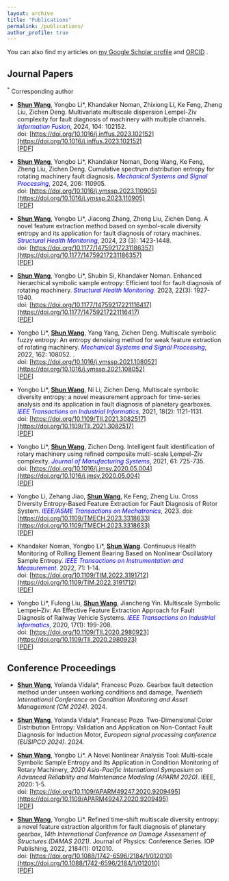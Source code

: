 ```yaml
---
layout: archive
title: "Publications"
permalink: /publications/
author_profile: true
---
```


You can also find my articles on <u><a href="https://scholar.google.com/citations?user=7qbQgGYAAAAJ&hl">my Google Scholar profile</a></u> and <u><a href="https://orcid.org/0000-0002-5766-6220">ORCID</a></u> . 

## Journal Papers  
<sup>*</sup> Corresponding author   

- **<u>Shun Wang</u>**, Yongbo Li*, Khandaker Noman, Zhixiong Li, Ke Feng, Zheng Liu, Zichen Deng. Multivariate multiscale dispersion Lempel-Ziv complexity for fault diagnosis of machinery with multiple channels. <i style="color: blue;">_Information Fusion_</i>, 2024, 104: 102152.   
doi: [https://doi.org/10.1016/j.inffus.2023.102152](https://doi.org/10.1016/j.inffus.2023.102152)  
[[PDF]](/files/Multivariate_multiscale_dispersion_Lempel–Ziv_complexity.pdf)


- **<u>Shun Wang</u>**, Yongbo Li*, Khandaker Noman, Dong Wang, Ke Feng, Zheng Liu, Zichen Deng. Cumulative spectrum distribution entropy for rotating machinery fault diagnosis. <i style="color: blue;">_Mechanical Systems and Signal Processing_</i>, 2024, 206: 110905.  
doi: [https://doi.org/10.1016/j.ymssp.2023.110905](https://doi.org/10.1016/j.ymssp.2023.110905)  
[[PDF]](/files/Cumulative_spectrum_distribution_entropy.pdf)


- **<u>Shun Wang</u>**, Yongbo Li*, Jiacong Zhang, Zheng Liu, Zichen Deng. A novel feature extraction method based on symbol-scale diversity entropy and its application for fault diagnosis of rotary machines. <i style="color: blue;">_Structural Health Monitoring_</i>, 2024, 23 (3): 1423-1448.     
doi: [https://doi.org/10.1177/14759217231186357](https://doi.org/10.1177/14759217231186357)  
[[PDF]](/files/Symbol-scale_diversity_entropy.pdf)


- **<u>Shun Wang</u>**, Yongbo Li*, Shubin Si, Khandaker Noman. Enhanced hierarchical symbolic sample entropy: Efficient tool for fault diagnosis of rotating machinery. <i style="color: blue;">_Structural Health Monitoring_</i>. 2023, 22(3): 1927-1940.    
doi: [https://doi.org/10.1177/14759217221116417](https://doi.org/10.1177/14759217221116417)  
[[PDF]](/files/Enhanced_hierarchical_symbolic_sample_entropy.pdf)


- Yongbo Li*, **<u>Shun Wang</u>**, Yang Yang, Zichen Deng. Multiscale symbolic fuzzy entropy: An entropy denoising method for weak feature extraction of rotating machinery. <i style="color: blue;">_Mechanical Systems and Signal Processing_</i>, 2022, 162: 108052.  .  
doi: [https://doi.org/10.1016/j.ymssp.2021.108052](https://doi.org/10.1016/j.ymssp.2021.108052)  
[[PDF]](/files/Multiscale_symbolic_fuzzy_entropy.pdf)


- Yongbo Li*, **<u>Shun Wang</u>**, Ni Li, Zichen Deng. Multiscale symbolic diversity entropy: a novel measurement approach for time-series analysis and its application in fault diagnosis of planetary gearboxes. <i style="color: blue;">_IEEE Transactions on Industrial Informatics_</i>, 2021, 18(2): 1121-1131.  
doi: [https://doi.org/10.1109/TII.2021.3082517](https://doi.org/10.1109/TII.2021.3082517)  
[[PDF]](/files/Multiscale_symbolic_diversity_entropy.pdf)


- Yongbo Li*, **<u>Shun Wang</u>**, Zichen Deng. Intelligent fault identification of rotary machinery using refined composite multi-scale Lempel–Ziv complexity. <i style="color: blue;">_Journal of Manufacturing Systems_</i>, 2021, 61: 725-735.   
doi: [https://doi.org/10.1016/j.jmsy.2020.05.004](https://doi.org/10.1016/j.jmsy.2020.05.004)  
[[PDF]](/files/Refined_composite_multiscale_Lempel_Ziv_complexity.pdf)


- Yongbo Li, Zehang Jiao, **<u>Shun Wang</u>**, Ke Feng, Zheng Liu. Cross Diversity Entropy-Based Feature Extraction for Fault Diagnosis of Rotor System. <i style="color: blue;">_IEEE/ASME Transactions on Mechatronics_</i>, 2023.
doi: [https://doi.org/10.1109/TMECH.2023.3318633](https://doi.org/10.1109/TMECH.2023.3318633)  
[[PDF]](/files/Cross_diversity_entropy.pdf)


- Khandaker Noman, Yongbo Li*, **<u>Shun Wang</u>**. Continuous Health Monitoring of Rolling Element Bearing Based on Nonlinear Oscillatory Sample Entropy. <i style="color: blue;">_IEEE Transactions on Instrumentation and Measurement_</i>. 2022, 71: 1-14.  
doi: [https://doi.org/10.1109/TIM.2022.3191712](https://doi.org/10.1109/TIM.2022.3191712)  
[[PDF]](/files/Oscillatory_sample_entropy.pdf)


- Yongbo Li*, Fulong Liu, **<u>Shun Wang</u>**, Jiancheng Yin. Multiscale Symbolic Lempel–Ziv: An Effective Feature Extraction Approach for Fault Diagnosis of Railway Vehicle Systems. <i style="color: blue;">_IEEE Transactions on Industrial Informatics_</i>, 2020, 17(1): 199-208.   
doi: [https://doi.org/10.1109/TII.2020.2980923](https://doi.org/10.1109/TII.2020.2980923)  
[[PDF]](/files/Multiscale_symbolic_Lempel-Ziv.pdf)


## Conference Proceedings  
- **<u>Shun Wang</u>**, Yolanda Vidala*, Francesc Pozo. Gearbox fault detection method under unseen working conditions and damage, _Twentieth International Conference on Condition Monitoring and Asset Management (CM 2024)_. 2024. 


- **<u>Shun Wang</u>**, Yolanda Vidala*, Francesc Pozo. Two-Dimensional Color Distribution Entropy: Validation and Application on Non-Contact Fault Diagnosis for Induction Motor, _European signal processing conference (EUSIPCO 2024)_. 2024.  


- **<u>Shun Wang</u>**, Yongbo Li*. A Novel Nonlinear Analysis Tool: Multi-scale Symbolic Sample Entropy and Its Application in Condition Monitoring of Rotary Machinery, _2020 Asia-Pacific International Symposium on Advanced Reliability and Maintenance Modeling (APARM 2020)_. IEEE, 2020: 1-5.   
doi: [https://doi.org/10.1109/APARM49247.2020.9209495](https://doi.org/10.1109/APARM49247.2020.9209495)  
[[PDF]](/files/APARM2020.pdf)  


- **<u>Shun Wang</u>**, Yongbo Li*. Refined time-shift multiscale diversity entropy: a novel feature extraction algorithm for fault diagnosis of planetary gearbox, _14th International Conference on Damage Assessment of Structures (DAMAS 2021)_. Journal of Physics: Conference Series. IOP Publishing, 2022, 2184(1): 012010.  
doi: [https://doi.org/10.1088/1742-6596/2184/1/012010](https://doi.org/10.1088/1742-6596/2184/1/012010)  
[[PDF]](/files/DAMAS2021.pdf)  


